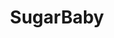 ---
title: SugarBaby
crosslinks:
- livven
- MGTOW
- TheDepthsBelow
- AsiansGoneWild
- SugarDaddy
- PetiteGoneWild
- announcements
---